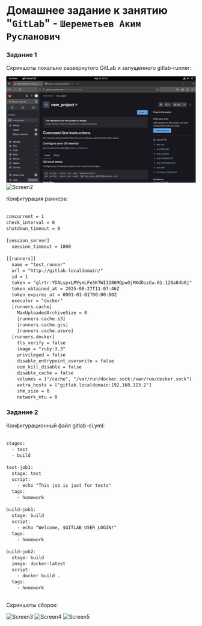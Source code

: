 # Домашнее задание к занятию "`GitLab`" - `Шереметьев Аким Русланович`



### Задание 1

Скриншоты локально развернутого GitLab и запущенного gitlab-runner:

![Screen1](/img/img1.png)
![Screen2](https://github.com/sheremetiev-ar/8-03-hw/tree/main/img/img2.png)

Конфигурация раннера:

```

concurrent = 1
check_interval = 0
shutdown_timeout = 0

[session_server]
  session_timeout = 1800

[[runners]]
  name = "test_runner"
  url = "http://gitlab.localdomain/"
  id = 1
  token = "glrtr-YDALspxLMVymLFe5K7WII286MQpwOjMKdDozCw.01.120a84b0j"
  token_obtained_at = 2025-08-27T11:07:46Z
  token_expires_at = 0001-01-01T00:00:00Z
  executor = "docker"
  [runners.cache]
    MaxUploadedArchiveSize = 0
    [runners.cache.s3]
    [runners.cache.gcs]
    [runners.cache.azure]
  [runners.docker]
    tls_verify = false
    image = "ruby:3.3"
    privileged = false
    disable_entrypoint_overwrite = false
    oom_kill_disable = false
    disable_cache = false
    volumes = ["/cache", "/var/run/docker.sock:/var/run/docker.sock"]
    extra_hosts = ["gitlab.localdomain:192.168.123.2"]
    shm_size = 0
    network_mtu = 0

```

### Задание 2

Конфигурационный файл gitlab-ci.yml:

```

stages:
  - test
  - build

test-job1:
  stage: test
  script:
    - echo "This job is just for tests"
  tags:
    - homework

build-job1:
  stage: build
  script:
    - echo "Welcome, $GITLAB_USER_LOGIN!"
  tags:
    - homework

build-job2:
  stage: build
  image: docker:latest
  script:
    - docker build .
  tags:
    - homework


```

Скриншоты сборок:

![Screen3](https://github.com/sheremetiev-ar/8-03-hw/tree/main/img/test1.png)
![Screen4](https://github.com/sheremetiev-ar/8-03-hw/tree/main/img/build1.png)
![Screen5](https://github.com/sheremetiev-ar/8-03-hw/tree/main/img/build2.png)
